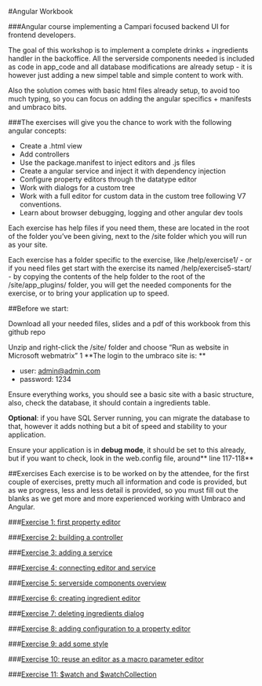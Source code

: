 #Angular Workbook

###Angular course implementing a Campari focused backend UI for frontend developers.

The goal of this workshop is to implement a complete drinks + ingredients handler in the backoffice. All the serverside components needed is included as code in app_code and all database modifications are already setup - it is however just adding a new simpel table and simple content to work with.

Also the solution comes with basic html files already setup, to avoid too much typing, so you can  focus on adding the angular specifics + manifests and umbraco bits. 

###The exercises will give you the chance to work with the following angular concepts:

- Create a .html view
- Add controllers
- Use the package.manifest to inject editors and .js files
- Create a angular service and inject it with dependency injection
- Configure property editors through the datatype editor
- Work with dialogs for a custom tree
- Work with a full editor for custom data in the custom tree following V7 conventions.
- Learn about browser debugging, logging and other angular dev tools

Each exercise has help files if you need them, these are located in the root of the folder you’ve been giving, next to the /site folder which you will run as your site. 

Each exercise has a folder specific to the exercise, like /help/exercise1/ - or if you need files get start with the exercise its named /help/exercise5-start/ -  by copying the contents of the help folder to the root of the /site/app_plugins/ folder, you will get the needed components for the exercise, or to bring your application up to speed.


##Before we start:

Download all your needed files, slides and a pdf of this workbook from this github repo

Unzip and right-click the /site/ folder and choose “Run as website in Microsoft webmatrix”
1
**The login to the umbraco site is: **

- user: admin@admin.com
- password: 1234

Ensure everything works, you should see a basic site with a basic structure, also, check the database, it should contain a ingredients table. 

**Optional**: if you have SQL Server running, you can migrate the database to that, however it adds nothing but a bit of speed and stability to your application.

Ensure your application is in **debug mode**, it should be set to this already, but if you want to check, look in the web.config file, around** line 117-118** 

##Exercises
Each exercise is to be worked on by the attendee, for the first couple of exercises, pretty much all information and code is provided, but as we progress, less and less detail is provided, so you must fill out the blanks as we get more and more experienced working with Umbraco and Angular.

###[Exercise 1: first property editor](Exercises/Exercise1.md)

###[Exercise 2: building a controller](Exercises/Exercise2.md)

###[Exercise 3: adding a service](Exercises/Exercise3.md)

###[Exercise 4: connecting editor and service](Exercises/Exercise4.md)

###[Exercise 5: serverside components overview](Exercises/Exercise5.md)

###[Exercise 6: creating ingredient editor](Exercises/Exercise6.md)

###[Exercise 7: deleting ingredients dialog](Exercises/Exercise7.md)

###[Exercise 8: adding configuration to a property editor](Exercises/Exercise8.md)

###[Exercise 9: add some style](Exercises/Exercise9.md)

###[Exercise 10: reuse an editor as a macro parameter editor](Exercises/Exercise10.md)

###[Exercise 11: $watch and $watchCollection](Exercises/Exercise11.md)
